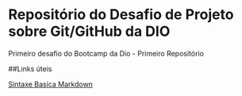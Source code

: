 # Repositório do Desafio de Projeto sobre Git/GitHub da DIO
 Primeiro desafio do Bootcamp da Dio - Primeiro Repositório
 
 ##Links úteis
 
 [Sintaxe Basica Markdown](https://www.markdownguide.org/getting-started/)
